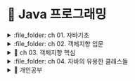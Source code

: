 # 📝 Java 프로그래밍

<details>
<summary> :file_folder: ch 01. 자바기초 </summary>
<div markdown="1">
  
  ## 📖 자바 프로그래밍 시작
  ### 💡 프로그래밍이란
  - 프로그래밍: 컴픁가 일을 수행하도록 프로그래밍 언어로 명령어 집합(프로그램)을 만드는 일
  - 컴파일: 프로그래밍 언어를 컴퓨터가 실행 가능한 기계어로 만드는 일
  - 컴파일러: 기계어로 바꾸어 주는 프로그램(ex. 자바 컴파일러.gcc)
  ### 💡 자바프로그래밍의 특징
  - 플랫폼에 영향을 받지 않으므로 다양한 환경에서 사용할 수 있다.
  - 객체 지향 언어이기 때문에 유지보수가 쉽고 확장성이 좋다.
  - 프로그램이 안정적이다.
  - 풍부한 기능이 제공되는 오픈 소스이다.
  ### 💡 객체 지향 프로그래밍이 무엇인가?
  - 프로그램의 구현을 시간의 흐름순이 아닌 객체간의 관계와 협력을 기반으로 프로그램 하는 것
  - Object oriented programming(OOP) 이라고 함
  - 사용 하는 언어: Java, C++, C#, Python, Javascript 등 다수

  ## :book: 변하지 않는 상수와 리터럴, 변수의 형 변환
  ### 💡 상수(constant) 선언하기
  - 상수는 변하지 않는 수
  - ```final``` 예약어를 사용하여 선언
  - 상수를 사용하면 변하지 않는 값을 반복하여 사용할 때 의미있는 문자로 인식하기 쉽고 변하더라도 선언한 부분만 변경하면 되므로 여러부분을 수정할 필요가 없다.
  
  ```java
  package ch10;

  public class ConstantTest{
    public static void main(String[] args){

      final int MAX_NUM = 100;
      final int MIN_NUM;

      MIN_NUM = 0;

      System.out.println(MAX_NUM);
      System.out.println(MIN_NUM);
    }
  }
  ```

  ### 💡 형변환
  - 서로 다른 자료형 간에 연산등의 수행을 위해 하나의 자료형으로 통일하는 것
  - 묵시적 형 변환(explicit type conversion, 자동 현변환)과 명시적 형 변환(implicit tpye conversion, 강제 형변환)이 있음
  - 바이트 크기가 작은 자료형에서 큰 자료형으로 형 변환은 자동으로 이루어 짐
  - 덜 정밀한 자료형(정수)에서 더 정밀한 자료형(실수)으로 형 변환은 자동으로 이루어 짐
  
  ```java
  package ch10;

    public class TypeConversionTest {
    public static void main(String[] args){

      double dNum = 1.2;
      float fNum = 0.9F;

      int iNum1 = (int)dNum + (int)fNum;
      int iNum2 = (int)(dNum + fNum);

      System.out.println(iNum1);
      System.out.println(iNum2);
    }
  }
  ```
  ## 📖 연산자 
  ### 💡 대입연산자 (assignment operator)
  - 변수에 다른 변수나 값을 대입하는 연산자
  - 이항 연산자 중 우선 순위가 가장 낮은 연산자들
  - 왼족 변수 = 오른쪽 변수

  ### 💡 부호 연산자
  - 단항 연산자
  - 변수의 부호를 유지하거나 바꿈
  - 실제 변수의 부호가 변하려면 대입 연산자를 사용해야함

  ### 💡 산술 연산자
  - 사칙 연산자

  | 연산자 | 기능 | 연산 예  |
  | :--: | -- | -- |
  | + | 두 항을 더한다. | 1+2  |
  | - | 앞에 있는 항에서 뒤에 있는 항을 뺀다. | 1-2  |
  | * | 두 항을 곱한다. | 1*2  |
  | / | 앞에 있는 항에서 뒤에 있는 항을 나우어 몫을 구한다. | 4/3  |
  | % | 앞에 있는 항에서 뒤에 있는 항을 나우어 나머지를 구한다. | 4%3  |

  ### 💡 논리 연산자
  - 관계 연산자와 혼합하여 많이 사용됨
  | 연산자 | 기능 | 연산 예  |
  | :--: | -- | -- |
  | && (논리곱) | 두 항이 모두 참인 경우에만 결과 값이 참이다. | booleanval = (5 > 3) && (5 > 2); |
  | (논리합) | 두 항 중 하나의 항만 참이면 결과 값은 참이다. | booleanval = (5 > 3) || (5 < 2); |
  | ! (부정) | 단항 연산자이다. 참인 경우는 거짓으로 바꾸고, 거짓인 경우 참으로 바꾼다. | booleanval = !(5 > 3); |

  ### 💡 조건 연산자
  - 삼항 연산자
  - 조건식의 결과가 true인 경우와 거짓은 경우에 따라 다른 결과가 수행됨
  - if 문을 간단히 표현할 때 사용할 수 있음
  | 연산자 | 기능 | 연산 예  |
  | :--: | -- | -- |
  | 조건식 ? 결과1 : 결과2 | 조건식이 참이면 결과1, 조건식이 거짓이면 결과2가 선택된다. | int num = (5 > 3) ? 10 : 20; |

  ### 💡 비트 연산자
  - 대입연산자와 다른 연산자가 함께 쓰임

  | 연산자 | 기능 | 연산 예  |
  | :--: | -- | -- |
  | ~ | 비트의 반전(1의 보수) | a = ~a; |
  | & | 비트 단위 AND | 1 & 1 1반환 그 외는 0 |
  | (세로) | 비트 단위 OR | 0|0 0반환 그 외는 1 |
  | ^ | 비트 단위 XOP | 두개의 비트가 서로 다른 경우에 1을 반환 |
  | << | 왼쪽 shift | a<<2 변수 a를 2비트 만큼 왼쪽으로 이동 |
  | << | 오른쪽 shift | a>>2 변수 a를 2비트 만큼 오른쪽으로 이동 |
  
  ## 📖 조건문

  ### 💡 if 문 (만약에... 라면)
  - 주어진 조건에 따라 다른 실행이 이루어 지도록 구현
  ### 💡 switch-case 문
  - 비교 조건이 특정 값이나 문자열인 경우 사용
  - break 문을 사용하여 각 조건이 만족되면 switch 블럭을 빠져나오도록 함
  ```java
  package ch16;

  import java.util.Scanner;

  public class SwitchCaseTest {
    public static void main(String[] args){

      Scanner sc = new Scanner(System.in);
      int month = sc.nextInt();

      int day;
      switch(month){
        case 1, 3, 5, 7, 8, 10, 12 ->
          day = 31;
        case 2 ->
          day = 28;
        case 4, 6, 9, 11 ->
          day = 30;
        default -> {
          System.out.println("존재하지 않는 달 입니다.");
          day = -1;
        }
      }

     System.out.println(month + "월은 " + day + "일 입니다.");
    }
  }
  ```

  ```java
  package ch16;

  import java.util.Scanner;

  public class SwitchCaseTest {
    public static void main(String[] args){

      Scanner sc = new Scanner(System.in);
      int month = sc.nextInt();

      int day = switch(month){
        case 1, 3, 5, 7, 8, 10, 12 ->
          31;
        case 2 ->
          28;
        case 4, 6, 9, 11 ->
          30;
        default -> {
          System.out.println("존재하지 않는 달 입니다.");
          yield -1;
        }
      }

     System.out.println(month + "월은 " + day + "일 입니다.");
    }
  }
  ```
  
  ## 📖 반복문
  ### 💡 while 문
  - 주어진 조건에 맞는 동안 지정된 수행문을 반복적으로 수행하는 제어문
  - 조건이 맞지 않으면 반복하던 수행을 멈추게 됨
  - 조건은 주로 반복 횟수나 값을 비교의 결과에 따라 true, false 판단됨

  ```java
  package ch18;

  import java.util.Scanner;

  public class WhileTest {
    public static void main(String[] args){

      Scanner sc = new Scanner(System.in);
      int input;
      int sum = 0;

      input = sc.nextInt();
      while(input != 0){
        sum += input;
        input = sc.nextInt();
      }

      System.out.println(sum);
    }
  }
  ``` 

  ### 💡 do - while 문
  - while문은 조건을 먼저 체크하고 반복 수행이 된다면, do-while문은 조건에 상관 없이 한번 수행하고 나서 조건을 체크

  ```java
  package ch18;

  import java.util.Scanner;

  public class WhileTest {
    public static void main(String[] args){

      Scanner sc = new Scanner(System.in);
      int input;
      int sum = 0;

      do{
        input = sc.nextInt();
        sum += input;
      }while(input != 0);

      System.out.println(sum);
    }
  }
  ``` 

  ## 📖 중간에 멈추는 break문, 무시하고 계속 진행하는 continue문
  ### 💡 break문 사용하기
  - 감싸고 있는 제어문의 블록을 빠져 나오는 기능 (Switch문 에서도 사용)
  - 반복문에서는 주로 조건문(if)와 같이 사용하여 조건에 해당되는 경우 반복수행을 멈추고 반복문 외부로 수행이 이동
  - 여러 반복문이 중첩되어 있는 경우엔 break 문이 포함되어 있는 반복문만 빠져 나옴
  ```java
  package ch21;

  public class BreakTest {
  
    public static void main(String[] args){
  
      int sum = 0;
      int num;
      for(num = 1; num++) {
        sum += num;
        if(sum >= 100)
          break;
      }
  
      System.out.println(sum);
      System.out.println(num);
    }
  }
  ```
  
  ### 💡 continue 문 사용하기
  - 반복문 내부에서 조건문(if)와 같이 사용하며, 조건이 맞는 경우 (true 이면) 이후 반복문 블럭 내부의 다른 수행문들을 수행하지 않음
  ```java
  // 1부터 100까지 숫자 중 3의 배수를 출력하는 코드
  
  package ch21;

  public class ContinueTest {
  
    public static void main(String[] args){
  
      int num;
      for(num = 1; num <= 100; num++) {
       
        if((num % 3) !=0) continue;
                             
        System.out.println(num);
      }
  
    }
                             
  }
                             
  ```
</div>
</details>

<details>
  <summary> :file_folder: ch 02. 객체지향 입문 </summary>
  <div markdown="1">
    
 ## 📖 객체와 객체지향 프로그래밍
 ### 💡 객체 (object)
 - 의사나 행위가 미치는 대상 (사전적 의미)
 - 구체적, 추상적 데이터의 단위 (학생, 회원, 생산, 주문, 배송)
 ### 💡 객체 지향 프로그램 구현 방법
 1. 객체를 정의한다.
 2. 각 객체가 제공하는 기능들을 구현한다.
 3. 각 객체가 제공하는 기능들 간의 솥ㅇ(메세지 전달)을 통하여 객체간의 협력을 구현한다.
 ## ✏️ 생활 속에서 객체를 찾아 클래스 구현해보기
 ### 💡 클래스는 객체의 청사진이다.
  - 객체의 속성은 클래스의 멤버 변수(member variable)로 선언한다.
  - 학생 클래스
  ```java
  public class Student {
      int studentNumber;
      String studentName;
      int majorCode;
      String majorName;
      int grade;
  }
  ```
  - 주문 클래스
  ```java
  public class Oreder {
      int orderId;
      String buyerId;
      String sellerId;
      int productId;
      String orderDate;
  }
  ```
  ### 💡 객체 지향 프로그램을 구현할 때는
  - 객체를 정의한다.
  - 각 객체의 속성을 멤버 변수로 역할을 메서드로 구현한다.
  - 각 객체간의 협력을 구현한다.
  ### 💡 클래스 코딩
  - 클래스는 대문자로 시작하는 것이 좋다.
  - java 파일 하나에 클래스는 여러 개가 있을 수 있지만, public 클래스는 하나이고, public 클래스와 java 파일의 이름은 동일하다.
  - cannel notation 방식으로 하는 것이 좋다.
    
  ## 📖 함수와 메서드
  ### 💡 함수 (function)
  - 하나의 기능을 수행하는 일련의 코드
  - 구현된 함수는 호출하여 사용하고 호출된 함수는 기능이 끝나면 제어가 반환된다.
  - 함수로 구현된 하나의 기능은 여러 곳에서 동일한 방식으로 호출되어 사용될 수 있다.
  ### 💡 함수 정의하기
  ```java
    int add(int num1, int num2) { 
    // 반환값에 대한 데이터 타입: int 함수명()
    // 반환을 안하는 경우: void 함수명()
      int result;
      result = num1 + num2;
      return result;
    }
  ```
    
 ### 💡 함수 예제
 ```java
  package ch03;
    public class FunctionTest {
    
        public static int addNaum(int num1, int num2) {

          int result;
          result = num1 + num2;
          return result;

        }

        public statuc void sayHello(string greeting) {

          System.out.println(greeting);

        }

        public statuc int clacSum() {
          int sum = 0;
          int i;

          for(i = 0; i <= 100; i++) {
            sum+=1;
          }

          return sum;
        }

         public static void main(String[] args) {

           int n1 = 10;
           int n2 = 20;

           int total = addNum(n1, n2);
           System.out.println(total);

           sayHello("안녕하세요");

           total = calcSum();
           System.out.println(total);

         }
     }
 ```
 ### 💡 함수 호출과 스택 메모리
 - 스택: 함수가 호출될 때 지역 변수들이 사용하는 메모리
 - 함수의 수행이 끝나면 자동으로 반환되는 메모리

 ### 💡 메서드 (method)
 - 객체의 기능을 구현하기 위해 클래스 내부에 구현되는 함수
 - 멤버 함수(member function)이라고 함
 - 메서드를 구현함으로써 객체의 기능이 구현됨
 - 메서드의 이름은 그 객체를 사용하는 객체(클라이언트)에 맞게 짓는 것이 좋음
                             
 ## 📖 멤버변수, 메서드 구현
 ### 💡 학생 클래스를 정의하고 이를 사용해보자
 - 학생 클래스의 속성을 멤버 변수로 선언하고 메서드를 구현
 ```java
    public class Student {
                             
        public int studentID;
        public String studentName;
        public String address;

        public void showStudentInfo() {
            Sustem.out.println(studentID + "학번 학생의 이름은" studentName + "이고, 주소는" + address + "입니다.");
        }

        public String getStudentName() {
            return studentName;
        }
                             
        public String setStudentName(String name) {
            studentName = name;
        }
    }
                             
     public class StudentTest {

         public static void main(String[] args) {

             Student studentLee = new Student(); // 생성자
             // 생성된 객체 studentLee: 인스턴스

             // 참조변수를 이용하여 호출
             studentLee.studentID = 12345; 
             studentLee.setStudentName("Lee");
             studentLee.address = "서울 강남구";
             // 힙이라는 동적 메모리에 데이터를 저장

             studentLee.showStudentInfo();

     }
                             
                             
 ```
                             
 ## 📖 인스턴스 생성과 힙 메모리
 ### 💡 인스턴스 (instance)
 - 클래스는 객체의 속성을 정의하고, 기능을 구현하여 만들어 놓은 코드 상태
 - 실제 클래스 기반으로 생성된 객체(인스턴스)는 각각 다른 멤버 변수값을 가지게 됨
 - new 키워드를 사용하여 인스턴스 생성
 ### 💡 힙 메모리
 - 생성된 인스턴스는 동적 메모리(heap memory)에 할당됨
 - C나 C++ 언어에서는 사용한 동적 메모리를 프로그래머가 해제 시켜야함 (free()나 delete 이용)
 - 자바에서 Garbage Collector 가 주기적으로 사용하지 않는 메모리를 수거
 - 하나의 클래스로 부터 여러개의 인스턴스가 생성되고 각각 다른 메모리 주소를 가지게 됨
 ### 💡 참조 변수, 참조 값
 ```java
                             
    Student studentLee = new Student();
    studentLee.studentName = "홍길동";

    System.out.println(studentLee);
                             
 ```
 ### 💡 용어정리
 - 객체: 객체 지향 프로그램의 대상, 생성된 인스턴스
 - 클래스: 객체를 프로그래밍 하리 위해 코드로 정의해 놓은 상태
 - 인스턴스: new 키워드를 사용하여 클래스를 메모리에 생성한 상태
 - 멤버 변수: 클래스의 속성, 특성
 - 메서드: 멤버 변수를 이용하여 클래싀 기능을 구현한 함수
 - 참조변수: 메모리에 생성된 인스턴스를 가리키는 변수
 - 참조 값: 생성된 인스턴스의 메모리 주소 값
                             
 ## 📖 생성자 (constructor)
 ### 💡 생성자
- 생성자 기본 문법 <class_name> ([<argument_list>]) {[<statements>]}
- 객체를 생성할 때 new 키워드와 함께 사용 - new Student();
- 생성자는 일반 함수처럼 기능을 호출하는 것이 아니고 객체를 생성하기 위해 new와 함께 호출됨
- 객체가 생성될 때 변수나 상수를 초기화하거나 다른 초기화 기능을 수행하는 메서드를 호출함
- 생성자는 반환 값이 없고, 클래스의 이름과 동일
- 대부분의 생성자는 외부에서 접근 가능하지만, 필요에 의해 private으로 선언되는 경우도 있음
### 💡 기본생성자(default constructor)
- 클래스에는 반드시 적어도 하나 이상의 생성자가 존재
- 클래스에 생성자를 구현하지 않아도 new 키워드와 함께 생성자를 호출할 수 있음
- 클래스에 생성자가 하나도 없는 경우 컴파일러가 생성자 코드를 넣어줌
- 매개 변수가 없음. 구현부가 없음
  
## :book: 여러가지 생성자를 정의하는 생성자 오버로딩 (overloading)
### 💡 생성자 정의하기
- 생성자를 구현해서 사용할 수 있음
- 클래스에 생성자를 따로 구현하면 기본 생성자 (default constructor)는 제공되지 않음
- 생성자를 호출하는 코드에서 여러 생성자 중 필요에 따라 호출해서 사용할 수 있음
    
    UserInfo.java
    ```java
    
    public class UserInfo (
    
        public String userId;
        public String userPassWord;
        public String userName;
        public String userAddress;
        public String phoneNumber;

        public UserInfo(){}

        public String UserInfo(Sting userIc, String userPassWord, String userName) { 
            // 객체가 생성될 때 필요한 정보들을 생성
            this.userId = userId;
            this.userPassWord = userPassWord;
            this.userName = userName;
        }

        public String showUserInfo() {
            return "고객님의 아이디는 " + userId + "이고, 등록된 이름은 " + userName + "입니다.";
        }
    }
    
    ```
    UserInfoTest.java
    ```java
    
    public class UserInfoTest {
        public static void main(String[] args) {
    
            UserInfo userLee = new UserInfo();
            userLee.userId = "a12345";
            userLee.userPassWord = "zxsaqw12345";
            userLee.userName = "Lee";
            userLee.phoneNumber = "00012345678";
            userLee.userAddress = "Seoul, Korea";

            System.out.println(userLee.showUserInfo());

            UserInfo userKim = new UserInfo("b12345, "98760awsk", "Kim"");
            System.out.println(userKim.showUserInfo());
        }
    }
    
    ```
## 📖 참조 자료형 변수
### 💡 참조 자료형
  - 변수의 자료형
    - 기본 자료형: int, long, float, double 등
    - 참조 자료형: String, Date, Student 등
  - 클래스형으로 변수를 선언
  - 기본 자료형은 사용하는 메모리의 크기가 정해져 있지만, 참조 자료형은 클래스에 따라 다름
  - 참조 자료형을 사용할 때는 해당 변수에 대해 생성하여야 함(String 클래스는 예외적으로 생성하지 않고 사용할 수 있음)

## 📖 접근 제어 지시자(access modifier)와 정보은닉(imformation hiding)
### 💡 접근 제어 지시자 (access modifier)
  - 클래외부에서 클래스의 멤버 변수, 메서드, 생성자를 사용할 수 있는지 여부를 지정하는 키워드
  - `private` : 같은 클래스 내부에서만 접근 가능 (외부클래스, 상속 관계도 패키지가 다르면 접근불가
  - 아무것도 없음 (default): 같은 패키지 내부에서만 접근 가능 (상속 관계라도 패키지가 다르면 접근 불가)
  - `protected` : 같은 패키지나 상속 관계의 클래스에서 접근 가능하고 그 외 외부에서는 접근할 수 없음
  - `public` : 클래스의 외부 어디서나 접근할 수 있음
    
### 💡 get() / set() 메서드
  - private 으로 선언된 멤버 변수 (필드)에 대해 접근, 수정할 수 있는 메서드를 public으로 제공
  - get() 메서드만 제공되는 경우 read-only 필드
  - 이클립스에서 자동으로 생성

  ```java
  public class BirthDay {
      private int day;
      private int month;
      private int year;

      private boolean isValid; // default 값 = false

      public int getDay() {
          return day;
      }

      public void setDay(int day) {
          this.day = day;
      }

      public int getMonth() {
          return month;
      }

      public void setMonth(int month) {
          if(month < 1 || month > 12) {
              isValid = false;
          }
          else {
              isValid = true;
              this.month = month;
          }

      }

      public int getYear() {
         return year;
      }

      public void setYear(int year) {
         this.year = year;
      }

      public void showDate() {
          if(isValid) {
              System.out.println(year + " " + month + " " + day);
          }
          else {
             System.out.println("유효하지 않는 날짜입니다.");
          }
      }
  }
  ```  
    
  ```java
  public class BirthDayTest {

      public static void main(String[] args) {
          BirthDay date = new BirthDay();

          date.setYear(2019);
          date.setMonth(12);
          date.setDay(30);

          date.showDate();
      }
  }
  ```
    
### 💡 정보은닉
  - private으로 제어한 멤버 변수도 public 메서드가 제공되면 접근 가능하지만 변수가 public 으로 공개되었을 때보다 pivate 일 때 각 변수에 대한 제한을 public 메서드에서 제어할 수 있다.
  ```java
  public void setMonth(int month) {
      if(month < 1 || month > 12) {
          isValid = false;
      }
      else {
          isValid = true;
          this.month = month;
      }

  }
  ```
    
## 📖 캡슐화
### 💡 정보 은닉을 활용한 캡슐화
- 꼭 필요한 정보와 기능만 외부에 오픈함
- 대부분의 멤버 변수와 메서드를 감추고 외부에 통합된 인터페이스만은 제공하여 일관된 기능을 구현하게 함
- 각각의 메서드나 멤버변수를 접근함으로써 발생하는 오류를 최소화 한다.
    
## :book: 객체 자신을 가리키는 this
### 💡 this의 역할
- 인스턴스 자신의 메모리를 가리킴
- 생성자에서 또 다른 생성자를 호출할 때 사용
- 자신의 주소(참조값)을 반환함
- 생성된 인스턴스 메모리의 주소를 가짐
  - 클래스 내에서 참조변수가 가지는 주소 값과 동일한 주소값을 가지는 키워드
### 💡 생성자에서 다른 생성자를 호출하는 this
- 클래스에 생성자가 여러개인 경우, this를 이용하여 생성자에서 다른 생성자를 호출할 수 있음
- 생성자에서 다른 생성자를 호출하는 경우, 인스턴스의 생성이 완전하지 않은 상태이므로 this() statement 이전에 다른 statement를 쓸 수 없음
```java
public class Person{

    String name;
    int age;

    // 아래에 같은 함수가 있으므로 this로 호출하여 초기 설정을 해주는 것이다.
    public Person() {
        this("이름없음", 1);  
        // 이것이 호출되는 순간에는 인스턴스가 아직 생성되지 않은 상태이다.
`        // 이것 이전에 코드를 넣게 되면 오류가 나게 된다.
    }

    public Person(String name, int age){ // 함수의 호출이 끝나야 인스턴스가 생성되는 것이다
        this.name = name;
        this.age = age;
    }

}
```
    
## 📖 여러 인스턴스에서 공통으로 사용하는 변수를 선언 - static 변수
### 💡 공통으로 사용하는 변수의 필요성
- 여러 인스턴스가 공유하는 기준 값이 필요한 경우
- 학생마다 새로운 학번 생성할 경우
- 카드 회사에서 카드를 새로 발급할 때마다 새로운 카드 번호를 부여할 경우
- 회사에 사원이 입사할 때 마다 새로운 사번이 필요한 경우
### 💡 static 변수 선언과 사용하기
- 인스턴스가 생성될 때 만들어지는 변수가 아닌, 처음 프로그램이 메모리에 로딩될 때 메모리를 할당
- 클래스 변수, 정적 변수 라고 하기도 함
- 인스턴스 생성과 상관없이 사용 가능하므로 클래스 이름으로 직접 참조

## 📖 변수의 유효 범위와 메모리
- 변수의 유효 범위와 생성과 솜ㄹ은 각 변수의 종류마다 다름
- 지역변수, 멤버변수, 클래스 변수는 유효범위와 life cycle, 사용하는 메모리도 다름
<table>
  <tr>
    <td>변수 유형</td>
    <td>선언 위치</td>
    <td>사용 범위</td>
    <td>메모리</td>
    <td>생성과 소멸</td>
  </tr>
  <tr>
    <td>
      지역변수  
      (로컬변수)
    </td>
    <td>함수 내부에 선언</td>
    <td>함수 내부에서만 사용</td>
    <td>스택</td>
    <td>함수가 호출될 때 생성되고 함수가 끝나면 소멸함</td>
  </tr>
  <tr>
    <td>
      멤버 변수  
      (인스턴스 변수)
    </td>
    <td>클래스 멤버 변수로 선언</td>
    <td>클래스 내부에서 사용하고 private이 아니면 참조 변수로 다른 클래스에서 사용 가능</td>
    <td>힙</td>
    <td>인스턴스가 생성될 때 힙에 생성되고, 가비지 컬렉터가 메모리를 수거할 때 소멸 됨</td>
  </tr>
  <tr>
    <td>
      static 변수  
      (쿨래스 변수)
    </td>
    <td>static 예약어를 사용하여 클래스 내부에 선언</td>
    <td>클래스 내부에서 사용하고 private이 아니면 클래스 이름으로 다른 클래스에서 사용 가능</td>
    <td>데이터 영역</td>
    <td>프로그램이 처음 시작할 때 상수와 함께 데이터 영역에 생성되고 프로그램이 끝나고 메모리를 해제할 때 소멸됨</td>
  </tr>
</table>
- static 변수는 프로그램이 메모리에 있는 동안 계속 그 영역을 차지하므로 너무 큰 메모리를 할당하는 것은 좋지 않음
- 클래스 내부의 여러 메서드에서 사용하는 변수는 멤버변수로 선언하는 것이 좋음
- 멤버 변수가 너무 많으면 인스턴스 생성 시 쓸데없는 메모리가 할당됩
    
## 📖 static 응용 - 싱글톤 패턴(singleton pattern)
### 💡 싱글톤 패턴이랑?
- 프로그램에서 인스턴스가 단 한 개만 생성되어야 하는 경우 사용하는 디자인 패텀
- static 변수, 메서드를 활용하여 구현 할 수 있음
    
## 📖 자료를 순차적으로 한꺼번에 관리하는 방법 - 배열(arryay)
### 💡 배열이란
- 동일한 자료형의 순차적 자료 구조
- 인덱스 연산자를 이용하여 빠른 참조가 가능
- 물리적 위치와 논리적 위치가 동일
- 배열의 순서는 0부터 시작
- 자바에서는 객체 배열을 구현한 ArryayList를 많이 활용함
### 💡 배열 선언과 초기화
- 배열 선언하기
```java
  int[] arr1 = new int[10];
  int arr2[] =new int[10];
```
- 배열 초기화하기
```java
  int[] numbers = new int[] {10, 20, 30}; // 개수 생략해야함

  int[] numbers = (10, 20, 30); // new int[] 생략가능

  int[] ids;
  ids = new int[] {10, 20, 30}; // 선언 후 배열을 생성하는 경우는 new int[] 생략할 수 있음
```
### 💡 배열 사용하기
- 인덱스 연산자 활용 - 배열 요소가 저장된 메모리의 위치를 연산하여 찾아줌
- 배열을 이용하여 합을 구하기
```java
  int[] arr = new int[10];
  int total = 0;

  for(int i = 0, num = 1; i < arr.length; i++, num++) {
    arr[i] = num;
   }
    for(int num : arr) {
    total += num;
  }
  System.out.println(total);
```

 ## 📖 객체 배열 사용하기
 ### 💡 객체 배열 선언과 구현
 - 기본 자료형 배열은 선언과 동시에 배열의 크기만큼의 메모리가 할당되지만, 객체 배열의 경우엔 요소가 되는 객체의 주소가 들어갈(4바이트, 8바이트)메모리만 할당되고 각 요소 객체는 생성하여 저장함
 - null로 초기화
 ### 💡 객체 배열 복사하기
 - System.arrayCopy(src, srcPos, dest, destPos, length) 자바에서 제공되는 배열 복사 메서드
                                         
 ## 📖 객체 배열을 구현한 클래스 ArrayList
 ### 💡 ArrayList의 주요 메서드
 <table>
    <tr>
     <td>메서드</td>
     <td>설명</td>
    </tr>
     <tr>
     <td>boolean add(E e)</td>
     <td>요소 하나를 배열에 추가합니다. E는 요소의 자료형을 의미합니다.</td>
    </tr>
     <tr>
     <td>int size()</td>
     <td>배열에 추가된 요소 전체 개수를 반환합니다.</td>
    </tr>
     <tr>
     <td>E get(int index)</td>
     <td>배열의 index 위치에 있는 요소 값을 반환합니다.</td>
    </tr>
     <tr>
     <td>E remeve(int index)</td>
     <td>배열의 index 위치에 있는 요소 값을 제거하고 그 값을 반환합니다.</td>
    </tr>
     <tr>
     <td>boolean isEmpty()</td>
     <td>배열이 비어있는지 확인합니다.</td>
    </tr>
 </table>
  </div>
</details>
    
<details>
<summary> 📁 ch 03. 객체지향 핵심  </summary>
<div markdown="1">
  
## 📖 객체간의 상속은 어떤 의미일까
### 💡 클래스 상송
- 새로운 클래스를 정의할 때 이미 구현된 클래스를 상속 받아서 속성이나 기능을 확장하여 클래스를 구현함
- 이미 구현된 클래스보다 더 구체적인 기능을 가진 클래스를 구현해야할 때 기본 클래스를 상속함
```text
  상속하는 클래스: 상위 클래스, parent class, base class, super class
  상속받는 클래스: 하위 클래스, child class, derived class, subclass
```
- 상속의 문법
```java
class B extends A {

}
```
    extends 키워드 뒤에는 단 하나의 클래스만 올 수 있다, 자바는 단일 상속만을 지원한다.
### 💡 상속을 구현하는 경우
- 상위 클래슨 ㄴ하위 클래스 보다 더 일반적인 개념과 기능을 가짐
- 하위 클래스는 상위 클래스 보다 더 구체적인 개념과 기능을 가짐
- 하위 클래스가 상위 클래스의 속성과 기능을 확장한다는 의미
## 📖 메서드 재정의하기(overri
### 💡 하위 클래스에서 메서드 재정의 하기
- 오버라이딩: 상위 클래스에 정의된 메서드의 구현 내용이 하위 클래스에서 구현할 내용과 맞지 않는 경우 하위 클래스에서 동일한 이름의 메서드를 재정의 할 수 있음
- 재정의하여 구현해야함
```java
  @Override
  public int calcPrice(int price) {
  bonusPoint += price * bonusRatio;
  return price - (int price * salesRatio);
```
### 💡 @overriding 애노테이션
- 애노테이션은 원래 주석이라는 의미
- 컴파일러에게 특별한 정보를 제공해주는 역할
<table>
  <tr>
    <td>애노테이션</td>
    <td>설명</td>
  </tr>
  <tr>
    <td>@Override</td>
    <td>재정의된 메서드라는 정보 제공</td>
  </tr>
  <tr>
    <td>@Functionallnteface</td>
    <td>함수형 인터페이스라는 정보 제공</td>
  </tr>
  <tr>
    <td>@Deprecated</td>
    <td>이후 버전에서 사용되지 않을 수 있는 변수, 메서드에 사용됨</td>
  </tr>
  <tr>
    <td>@SuppressWarnings</td>
    <td>특정 경고가 나타나지 않도록 함</td>
  </tr>
</table>
- @Overriding 애노테이션은 재정의 된 메서드라는 의미로 선언부가 기존의 메서드와 다른 경우 엘가 남

## 📖 메서드 재정의와 가상 메서드 원리
### 💡 메서드는 어떻게 호출되고 실행 되는가?
- 메서드(함수)의 이름은 주소값을 나타냄
- 메서드는 명령어의 set 이고 프로그램이 로드되면 메서드 영역(코드 영역)에 명령어 set이 위치
- 해당 메서드가 호출 되면 명령어 set 이 있는 주소를 찾아 명령어가 실행됨
- 이때 메서드에서 사용하는 변수들은 스택 메모리에 위치 하게됨
- 따라서 다른 인스턴스라도 같은 메서드의 코드는 같으므로 같은 메서드가 호출됨
- 인스턴스가 생성되면 변수는 힙 메모리에 따로 생성되지만, 메서드 명령어 set은 처음 한번만 로드 됨
  
### 💡 가상메서드의 원리
- 가상 메서드 테이블에서 해당 메서드에 대한 주소를 가지고 있음
- 재정의된 경우는 재정의된 메서드의 주소를 가리킴
  
## 📖 다형성과 다형성을 사용하는 이유
### 💡 다형성이란?
- 하나의 코드가 여러 자료형으로 구현되어 실행하는 것
- 같은 코드에서 여러 다른 실행 결과가 나옴
- 정보은닉, 상속과 더불어 객체지향 프로그래밍의 가장 큰 특징 중 하나임
- 다형성을 잘 활용한다면 유연하고 확장성있고, 유지봇가 편리한 프로그램을 만들 수 잇음
 
## 📖 상속에서 클래스 생성 과정과 형 변환
### 💡 super 키워드
- 하위클래스에서 가지는 사우이클래스에 대한 참조값
- super()는 상위클래스의 기본 생성자를 호출함
- 하위클래스에서 명시적으로 상위클래스의 생성자를 호출하지 않으면 super()가 호출됨
  
</div>
</details>

<details>
<summary> :file_folder: ch 04. 자바의 유용한 클래스들 </summary>
<div markdown="1">

## 01. Object 클래스 - 모든 클래스의 최상위 클래스
### 💡 toSring() 메서드
- 객체의 정보를 String 으로 바꾸어서 사용할 때 쓰임
- String 이나 Integer 클래스는 이미 재정의되어 있음
## 02. Object 클래스의 메서드 활용
### 💡 equals 메서드
- 두 인스턴스의 주소값을 비교하여 true/false 반환
- 재정의 하여 두 인스턴스가 논리적으로 동일함의 여부를 구현
- 인스턴스가 다르더라도 논리적으로 동릴한 경우 true를 반환하도록 재정의 할 수 있음
### 💡 hashCode() 메서드
- hashCode()는 인스턴의 저장 주소를 반환
- 힙메모리에 인스턴스가 저장되는 방식이 hash 방식
- hash: 정보를 저장, 검색하는 자료구조
### 💡 clone() 메서드
- 객체의 원본을 복제하는데 사용하는 메서드
- 생성과정의 복잡한 과정을 반복하지 않고 복제할 수 잇음
- 객체보호관점에서 위배될 수 있음 -> `implements Cloneable`을 명시해줘야함
## 03. String, StringBuilder, StringBuffer 클래스, text block
### 💡 String 클래스
- 힙 메모리에 인스턴스로 생성되는 경우와 상수 풀에 있는 주소를 참조하는 두 가지 방법
- 힙 메모리는 생성될 때마다 다른 주소 값을 가지지만, 상수 풀의 문자열은 모두 같은 주소 값을 가짐
- 한번 생성된 String은 불변
### 💡 StringBuilder, StringBuffer 활용하기
- concat 함수를 사용하여 두 문자를 합치면 메모리 낭비발생 -> `StringBuilder, StringBuffer 활용`
- 내부적으로 가변적인 char[]를 멤버변수로 가짐
- 단일 Thread 프로그램에서는 StringBuilder 사용을 권장
- toString() 메서드로 String 반환
## 04. class 클래스 사용하기
### 💡 Class 클래스
- 자바의 모든 클래스와 인터페이스는 컴파일 후 class 파일이 생성됨
- Classs 클래스는 컴파일 된 class 파일을 로드하여 객체를 동적 로드하고, 정보를 가져오는 메서드가 제공됨
- ClassforName("클래스이름") 메서드로 클래스를 동적으로 로드함
```java
Class c = Class.forName("java.lang.String");
```
- 생성된 인스턴스에서 Class 클래스 가져오기
```java
String s = new String();
Class c = s.getClass();
```
### 💡 동적 로딩
- 컴파일 시에 데이터 타입이 binding 되는 것이 아닌, 실행 중에 데이터 타입을 binding 하는 방법
- 컴파일 시에 타입이 정해지지 않으므로 동적 로딩 시 오류가 발생하면 프로그램의 심각한 장개가 발생 가능

### 💡 Class의 newInstance() 메서드로 인스턴스 생성
new 키워드를 사용하지 않고 클래스 정보를 활용하여 인스턴스 생성
</div>
</details>

<details>
<summary> 📁 개인공부  </summary>
<div markdown="1">
  <br>
  <details>
  <summary> 📖 자바 입출력 - bufferedreader, bufferedwriter </summary>

  ## 📖 자바 입출력 - bufferedreader, bufferedwriter
  ### 💡 개념
  #### 버퍼(buffer)
  > - 데이터를 한 곳에서 다른 한 곳으로 전송하는 동안 일시적으로 그 데이터를 보관하는 임시 메모리 영역  
  > - 입출력 속도 향상을 위해 버퍼 사용
  > - 속도가 빠르다

  ### 💡 주요 용어
  #### 버퍼 플러시(buffer flush)
  ###### &nbsp;&nbsp;&nbsp;&nbsp;&nbsp;버퍼에 남아 있는 데이터를 출력(버퍼를 비우는 동작)
  #### 버퍼를 이용한 입력: `BufferedReader`
  #### 버퍼를 이용한 출력: `BufferedWriter`

  ### BufferedReader

  ### BufferedWriter
  </details>

  <details>
  <summary> 📖 백트래킹(Baktracking) </summary>

  ## 📖 백트래킹(Baktracking)
  - 해를 찾아가는 도중, 진행 중인 지금의 경로가 해가 될 것 같지 않으면 그 경로를 더이상 가지 않고 되돌아가는 것
  - 모든 경우의 수를 전부 고려하는 알고리즘
  - 상태공간을 트리로 나타낼수 있을 때 적합한 방식이다.
  - 반복문의 횟수까지 줄일 수 있으므로 효율적이다.
  - 가지치기라고도 한다.
  - 모든 가능한 경우의 수 중 특정 조건을 만족하는 경우만을 살펴본다.
  - 그 값이 답이 되는 값인지 판단한다. 그렇지 않으면 그 부분까지 탐색하지 않고 가지치기를 한다.
    
  ### 💡 백트래킹 동작 방식
    1. 백트래킹은 상태공간트리에서 DFS를 실시한다.
    2. 이때 이 노드가 유망한 노드인지, 즉 해가 될 가능성이 있는 노드인지 확인한다.
    3. 유망한 노드일 경우 그 자식 노드를 계속 탐색한다.
    4. 유망하지 않은 노드일 경우 그 자식노드를 탐색하지 않고 중단한다.
  </details>
  
  
</div>
</details>
